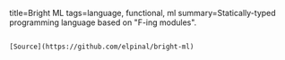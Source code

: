 title=Bright ML
tags=language, functional, ml
summary=Statically-typed programming language based on "F-ing modules".
~~~~~~

[Source](https://github.com/elpinal/bright-ml)
